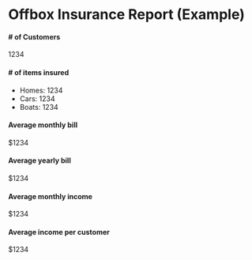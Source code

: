 # Offbox Insurance Report (Example)

#### # of Customers
1234

#### # of items insured
- Homes: 1234
- Cars: 1234
- Boats: 1234

#### Average monthly bill
$1234

#### Average yearly bill
$1234

#### Average monthly income
$1234

#### Average income per customer
$1234
